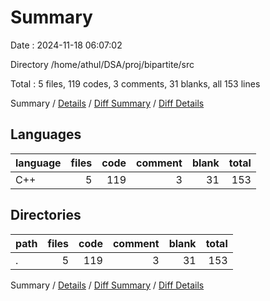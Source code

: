 # Summary

Date : 2024-11-18 06:07:02

Directory /home/athul/DSA/proj/bipartite/src

Total : 5 files,  119 codes, 3 comments, 31 blanks, all 153 lines

Summary / [Details](details.md) / [Diff Summary](diff.md) / [Diff Details](diff-details.md)

## Languages
| language | files | code | comment | blank | total |
| :--- | ---: | ---: | ---: | ---: | ---: |
| C++ | 5 | 119 | 3 | 31 | 153 |

## Directories
| path | files | code | comment | blank | total |
| :--- | ---: | ---: | ---: | ---: | ---: |
| . | 5 | 119 | 3 | 31 | 153 |

Summary / [Details](details.md) / [Diff Summary](diff.md) / [Diff Details](diff-details.md)